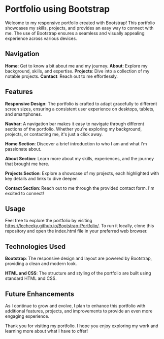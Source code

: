 # Portfolio using Bootstrap
Welcome to my responsive portfolio created with Bootstrap! This portfolio showcases my skills, projects, and provides an easy way to connect with me. The use of Bootstrap ensures a seamless and visually appealing experience across various devices.

## Navigation

**Home**: Get to know a bit about me and my journey.
**About**: Explore my background, skills, and expertise.
**Projects**: Dive into a collection of my notable projects.
**Contact**: Reach out to me effortlessly.

## Features

**Responsive Design**: The portfolio is crafted to adapt gracefully to different screen sizes, ensuring a consistent user experience on desktops, tablets, and smartphones.

**Navbar**: A navigation bar makes it easy to navigate through different sections of the portfolio. Whether you're exploring my background, projects, or contacting me, it's just a click away.

**Home Section**: Discover a brief introduction to who I am and what I'm passionate about.

**About Section**: Learn more about my skills, experiences, and the journey that brought me here.

**Projects Section**: Explore a showcase of my projects, each highlighted with key details and links to dive deeper.

**Contact Section**: Reach out to me through the provided contact form. I'm excited to connect!

## Usage

Feel free to explore the portfolio by visiting https://lecheeky.github.io/Bootstrap-Portfolio/. To run it locally, clone this repository and open the index.html file in your preferred web browser.

## Technologies Used

**Bootstrap**: The responsive design and layout are powered by Bootstrap, providing a clean and modern look.

**HTML and CSS**: The structure and styling of the portfolio are built using standard HTML and CSS.

## Future Enhancements

As I continue to grow and evolve, I plan to enhance this portfolio with additional features, projects, and improvements to provide an even more engaging experience.

Thank you for visiting my portfolio. I hope you enjoy exploring my work and learning more about what I have to offer!
